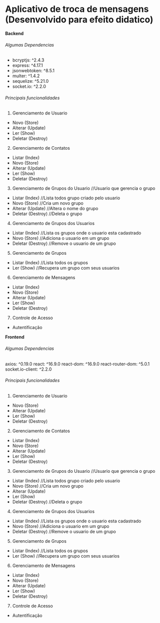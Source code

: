 # Aplicativo de troca de mensagens (Desenvolvido para efeito didatico)

**Backend**

###### Algumas Dependencias

- bcryptjs: ^2.4.3
- express: ^4.17.1
- jsonwebtoken: ^8.5.1
- multer: ^1.4.2
- sequelize: ^5.21.0
- socket.io: ^2.2.0

###### Principais funcionalidades

1. Gerenciamento de Usuario

- Novo (Store)
- Alterar (Update)
- Ler (Show)
- Deletar (Destroy)

2. Gerenciamento de Contatos

- Listar (Index)
- Novo (Store)
- Alterar (Update)
- Ler (Show)
- Deletar (Destroy)

3. Gerenciamento de Grupos do Usuario //Usuario que gerencia o grupo

- Listar (Index) //Lista todos grupo criado pelo usuario
- Novo (Store) //Cria um novo grupo
- Alterar (Update) //Altera o nome do grupo
- Deletar (Destroy) //Deleta o grupo

4. Gerenciamento de Grupos dos Usuarios

- Listar (Index) //Lista os grupos onde o usuario esta cadastrado
- Novo (Store) //Adiciona o usuario em um grupo
- Deletar (Destroy) //Remove o usuario de um grupo

5. Gerenciamento de Grupos

- Listar (Index) //Lista todos os grupos
- Ler (Show) //Recupera um grupo com seus usuarios

6. Gerenciamento de Mensagens

- Listar (Index)
- Novo (Store)
- Alterar (Update)
- Ler (Show)
- Deletar (Destroy)

7. Controle de Acesso

- Autentificação

**Frontend**

###### Algumas Dependencias

axios: ^0.19.0
react: ^16.9.0
react-dom: ^16.9.0
react-router-dom: ^5.0.1
socket.io-client: ^2.2.0

###### Principais funcionalidades

1. Gerenciamento de Usuario

- Novo (Store)
- Alterar (Update)
- Ler (Show)
- Deletar (Destroy)

2. Gerenciamento de Contatos

- Listar (Index)
- Novo (Store)
- Alterar (Update)
- Ler (Show)
- Deletar (Destroy)

3. Gerenciamento de Grupos do Usuario //Usuario que gerencia o grupo

- Listar (Index) //Lista todos grupo criado pelo usuario
- Novo (Store) //Cria um novo grupo
- Alterar (Update)
- Ler (Show)
- Deletar (Destroy) //Deleta o grupo

4. Gerenciamento de Grupos dos Usuarios

- Listar (Index) //Lista os grupos onde o usuario esta cadastrado
- Novo (Store) //Adiciona o usuario em um grupo
- Deletar (Destroy) //Remove o usuario de um grupo

5. Gerenciamento de Grupos

- Listar (Index) //Lista todos os grupos
- Ler (Show) //Recupera um grupo com seus usuarios

6. Gerenciamento de Mensagens

- Listar (Index)
- Novo (Store)
- Alterar (Update)
- Ler (Show)
- Deletar (Destroy)

7. Controle de Acesso

- Autentificação

